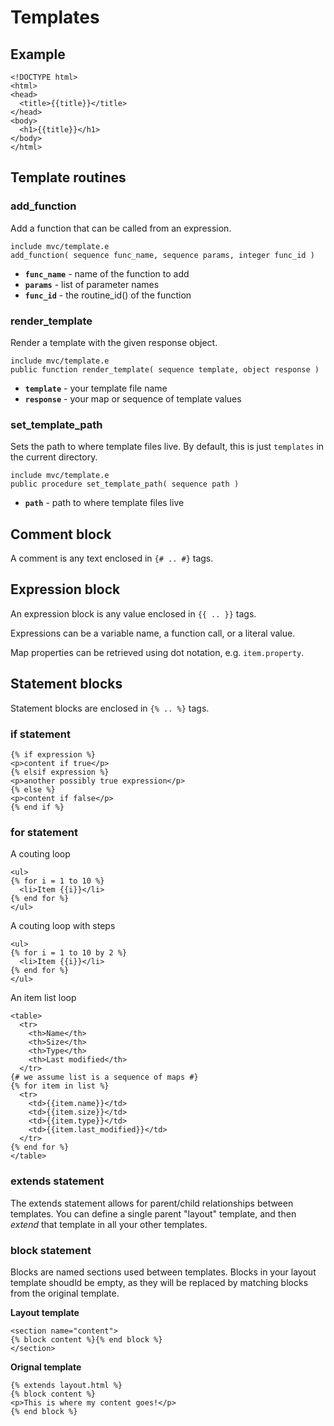 # Templates

## Example

    <!DOCTYPE html>
    <html>
    <head>
      <title>{{title}}</title>
    </head>
    <body>
      <h1>{{title}}</h1>
    </body>
    </html>

## Template routines

### add_function

Add a function that can be called from an expression.

`include mvc/template.e`  
`add_function( sequence func_name, sequence params, integer func_id )`

- **`func_name`** - name of the function to add
- **`params`** - list of parameter names
- **`func_id`** - the routine_id() of the function

### render_template

Render a template with the given response object.

`include mvc/template.e`  
`public function render_template( sequence template, object response )`

- **`template`** - your template file name
- **`response`** - your map or sequence of template values

### set_template_path

Sets the path to where template files live. By default, this is just `templates` in the current directory.

`include mvc/template.e`  
`public procedure set_template_path( sequence path )`

- **`path`** - path to where template files live

## Comment block

A comment is any text enclosed in `{# .. #}` tags.

## Expression block

An expression block is any value enclosed in `{{ .. }}` tags.

Expressions can be a variable name, a function call, or a literal value.

Map properties can be retrieved using dot notation, e.g. `item.property`.

## Statement blocks

Statement blocks are enclosed in `{% .. %}` tags.

### if statement

    {% if expression %}
    <p>content if true</p>
    {% elsif expression %}
    <p>another possibly true expression</p>
    {% else %}
    <p>content if false</p>
    {% end if %}

### for statement

A couting loop

    <ul>
    {% for i = 1 to 10 %}
      <li>Item {{i}}</li>
    {% end for %}
    </ul>

A couting loop with steps

    <ul>
    {% for i = 1 to 10 by 2 %}
      <li>Item {{i}}</li>
    {% end for %}
    </ul>

An item list loop

    <table>
      <tr>
        <th>Name</th>
        <th>Size</th>
        <th>Type</th>
        <th>Last modified</th>
      </tr>
    {# we assume list is a sequence of maps #}
    {% for item in list %}
      <tr>
        <td>{{item.name}}</td>
        <td>{{item.size}}</td>
        <td>{{item.type}}</td>
        <td>{{item.last_modified}}</td>
      </tr>
    {% end for %}
    </table>

### extends statement

The extends statement allows for parent/child relationships between templates. You can define a single parent "layout" template, and then *extend* that template in all your other templates.

### block statement

Blocks are named sections used between templates. Blocks in your layout template shoudld be empty, as they will be replaced by matching blocks from the original template.

**Layout template**

    <section name="content">
    {% block content %}{% end block %}
    </section>

**Orignal template**

    {% extends layout.html %}
    {% block content %}
    <p>This is where my content goes!</p>
    {% end block %}

